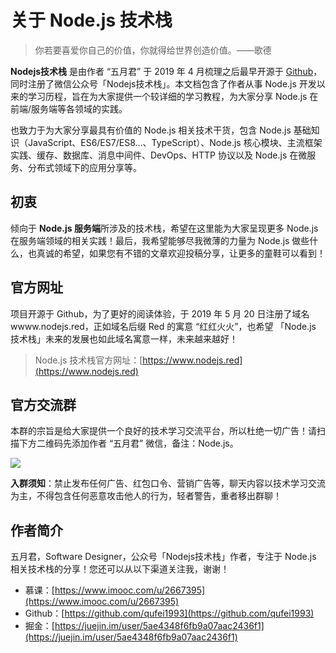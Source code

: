 # 关于 Node.js 技术栈

> 你若要喜爱你自己的价值，你就得给世界创造价值。——歌德

**Nodejs技术栈** 是由作者 “五月君” 于 2019 年 4 月梳理之后最早开源于 [Github](https://github.com/Q-Angelo/Nodejs-Roadmap)，同时注册了微信公众号「Nodejs技术栈」。本文档包含了作者从事 Node.js 开发以来的学习历程，旨在为大家提供一个较详细的学习教程，为大家分享 Node.js 在前端/服务端等各领域的实践。

也致力于为大家分享最具有价值的 Node.js 相关技术干货，包含 Node.js 基础知识（JavaScript、ES6/ES7/ES8...、TypeScript）、Node.js 核心模块、主流框架实践、缓存、数据库、消息中间件、DevOps、HTTP 协议以及 Node.js 在微服务、分布式领域下的应用分享等。

## 初衷

倾向于 **Node.js 服务端**所涉及的技术栈，希望在这里能为大家呈现更多 Node.js 在服务端领域的相关实践！最后，我希望能够尽我微薄的力量为 Node.js 做些什么，也真诚的希望，如果您有不错的文章欢迎投稿分享，让更多的童鞋可以看到！

## 官方网址

项目开源于 Github，为了更好的阅读体验，于 2019 年 5 月 20 日注册了域名 wwww.nodejs.red，正如域名后缀 Red 的寓意 “红红火火”，也希望 「Node.js 技术栈」未来的发展也如此域名寓意一样，未来越来越好！

> Node.js 技术栈官方网址：[https://www.nodejs.red](https://www.nodejs.red)

## 官方交流群

本群的宗旨是给大家提供一个良好的技术学习交流平台，所以杜绝一切广告！请扫描下方二维码先添加作者 “五月君” 微信，备注：Node.js。

![](https://nodejsred.oss-cn-shanghai.aliyuncs.com/wx.jpeg?x-oss-process=style/may)

**入群须知**：禁止发布任何广告、红包口令、营销广告等，聊天内容以技术学习交流为主，不得包含任何恶意攻击他人的行为，轻者警告，重者移出群聊！

## 作者简介

五月君，Software Designer，公众号「Nodejs技术栈」作者，专注于 Node.js 相关技术栈的分享！您还可以从以下渠道关注我，谢谢！

* 慕课：[https://www.imooc.com/u/2667395](https://www.imooc.com/u/2667395)
* Github：[https://github.com/qufei1993](https://github.com/qufei1993)
* 掘金：[https://juejin.im/user/5ae4348f6fb9a07aac2436f1](https://juejin.im/user/5ae4348f6fb9a07aac2436f1)
